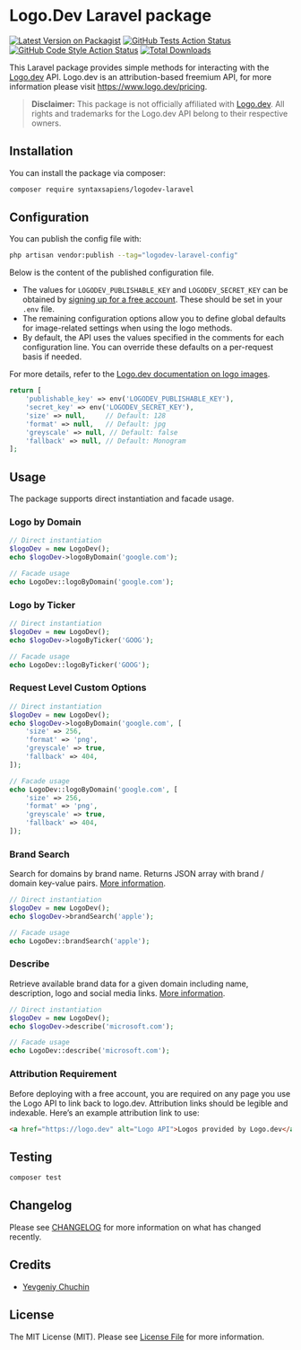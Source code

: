 # Logo.Dev Laravel package

[![Latest Version on Packagist](https://img.shields.io/packagist/v/syntaxsapiens/logodev-laravel.svg?style=flat-square)](https://packagist.org/packages/syntaxsapiens/logodev-laravel)
[![GitHub Tests Action Status](https://img.shields.io/github/actions/workflow/status/syntaxsapiens/logodev-laravel/run-tests.yml?branch=main&label=tests&style=flat-square)](https://github.com/syntaxsapiens/logodev-laravel/actions?query=workflow%3Arun-tests+branch%3Amain)
[![GitHub Code Style Action Status](https://img.shields.io/github/actions/workflow/status/syntaxsapiens/logodev-laravel/fix-php-code-style-issues.yml?branch=main&label=code%20style&style=flat-square)](https://github.com/syntaxsapiens/logodev-laravel/actions?query=workflow%3A"Fix+PHP+code+style+issues"+branch%3Amain)
[![Total Downloads](https://img.shields.io/packagist/dt/syntaxsapiens/logodev-laravel.svg?style=flat-square)](https://packagist.org/packages/syntaxsapiens/logodev-laravel)

This Laravel package provides simple methods for interacting with the [Logo.dev](https://www.logo.dev/) API. Logo.dev is an attribution-based freemium API, for more information please visit <https://www.logo.dev/pricing>.
> **Disclaimer:** This package is not officially affiliated with [Logo.dev](https://www.logo.dev/). All rights and trademarks for the Logo.dev API belong to their respective owners.

## Installation

You can install the package via composer:

```bash
composer require syntaxsapiens/logodev-laravel
```
## Configuration

You can publish the config file with:

```bash
php artisan vendor:publish --tag="logodev-laravel-config"
```

Below is the content of the published configuration file.

- The values for `LOGODEV_PUBLISHABLE_KEY` and `LOGODEV_SECRET_KEY` can be obtained by [signing up for a free account](https://accounts.logo.dev/sign-up). These should be set in your `.env` file.
- The remaining configuration options allow you to define global defaults for image-related settings when using the logo methods.
- By default, the API uses the values specified in the comments for each configuration line. You can override these defaults on a per-request basis if needed.

For more details, refer to the [Logo.dev documentation on logo images](https://docs.logo.dev/logo-images/introduction).
```php
return [
    'publishable_key' => env('LOGODEV_PUBLISHABLE_KEY'),
    'secret_key' => env('LOGODEV_SECRET_KEY'),
    'size' => null,     // Default: 128
    'format' => null,   // Default: jpg
    'greyscale' => null, // Default: false
    'fallback' => null, // Default: Monogram
];
```

## Usage

The package supports direct instantiation and facade usage.

### Logo by Domain

```php
// Direct instantiation
$logoDev = new LogoDev();
echo $logoDev->logoByDomain('google.com');

// Facade usage
echo LogoDev::logoByDomain('google.com');
```

### Logo by Ticker

```php
// Direct instantiation
$logoDev = new LogoDev();
echo $logoDev->logoByTicker('GOOG');

// Facade usage
echo LogoDev::logoByTicker('GOOG');
```

### Request Level Custom Options

```php
// Direct instantiation
$logoDev = new LogoDev();
echo $logoDev->logoByDomain('google.com', [
    'size' => 256,
    'format' => 'png',
    'greyscale' => true,
    'fallback' => 404,
]);

// Facade usage
echo LogoDev::logoByDomain('google.com', [
    'size' => 256,
    'format' => 'png',
    'greyscale' => true,
    'fallback' => 404,
]);
```

### Brand Search

Search for domains by brand name. Returns JSON array with brand / domain key-value pairs. [More information](https://docs.logo.dev/brand-search/introduction).

```php
// Direct instantiation
$logoDev = new LogoDev();
echo $logoDev->brandSearch('apple');

// Facade usage
echo LogoDev::brandSearch('apple');
```

### Describe

Retrieve available brand data for a given domain including name, description, logo and social media links. [More information](https://docs.logo.dev/describe/introduction).

```php
// Direct instantiation
$logoDev = new LogoDev();
echo $logoDev->describe('microsoft.com');

// Facade usage
echo LogoDev::describe('microsoft.com');
```
### Attribution Requirement

Before deploying with a free account, you are required on any page you use the Logo API to link back to logo.dev. Attribution links should be legible and indexable. Here’s an example attribution link to use:

```html
<a href="https://logo.dev" alt="Logo API">Logos provided by Logo.dev</a>
```
## Testing

```bash
composer test
```

## Changelog

Please see [CHANGELOG](CHANGELOG.md) for more information on what has changed recently.

## Credits

- [Yevgeniy Chuchin](https://github.com/syntaxsapiens)

## License

The MIT License (MIT). Please see [License File](LICENSE.md) for more information.
